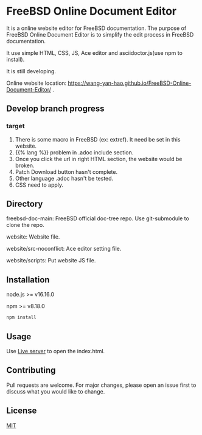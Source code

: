 # FreeBSD Online Document Editor

It is a online website editor for FreeBSD documentation. The purpose of FreeBSD Online Document Editor is to simplify the edit process in FreeBSD documentation.

It use simple HTML, CSS, JS, Ace editor and asciidoctor.js(use npm to install). 

It is still developing.

Online website location: https://wang-yan-hao.github.io/FreeBSD-Online-Document-Editor/ .

## Develop branch progress
### target
1. There is some macro in FreeBSD (ex: extref). It need be set in this website.
2. {{% lang %}} problem in .adoc include section.
3. Once you click the url in right HTML section, the website would be broken.
4. Patch Download button hasn't complete.
5. Other language .adoc hasn't be tested.
7. CSS need to apply.

## Directory

freebsd-doc-main: FreeBSD official doc-tree repo. Use git-submodule to clone the repo.

website: Website file.

website/src-noconflict: Ace editor setting file.

website/scripts: Put website JS file.

## Installation

node.js >= v16.16.0

npm >= v8.18.0

```bash 
npm install 
```

## Usage

Use [Live server](https://marketplace.visualstudio.com/items?itemName=ritwickdey.LiveServer) to open the index.html.

## Contributing

Pull requests are welcome. For major changes, please open an issue first to discuss what you would like to change.

## License

[MIT](https://choosealicense.com/licenses/mit/)